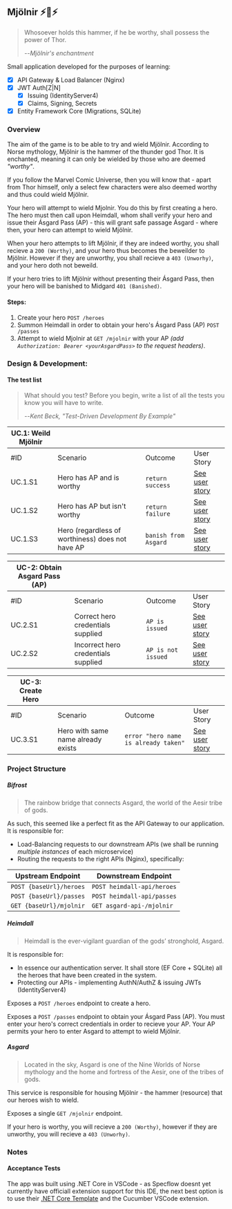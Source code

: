 ## Mjölnir :zap::hammer::zap:

> Whosoever holds this hammer, if he be worthy, shall possess the power of Thor.  
> 
> --<cite>Mjölnir's enchantment</cite>  

Small application developed for the purposes of learning:

- [x] API Gateway & Load Balancer (Nginx)
- [x] JWT Auth[Z|N]
  - [x] Issuing (IdentityServer4)
  - [x] Claims, Signing, Secrets
- [x] Entity Framework Core (Migrations, SQLite)

### Overview

The aim of the game is to be able to try and wield Mjölnir. According to Norse mythology, Mjölnir is the hammer of the thunder god Thor. It is enchanted, meaning it can only be wielded by those who are deemed _"worthy"_.  

If you follow the Marvel Comic Universe, then you will know that - apart from Thor himself, only a select few characters were also deemed worthy and thus could wield Mjölnir. 

Your hero will attempt to wield Mjolnir. You do this by first creating a hero. The hero must then call upon Heimdall, whom shall verify your hero and issue their Ásgard Pass (AP) - this will grant safe passage Ásgard - where then, your hero can attempt to wield Mjölnir.

When your hero attempts to lift Mjölnir, if they are indeed worthy, you shall recieve a `200 (Worthy)`, and your hero thus becomes the beweilder to Mjölnir. However if they are unworthy, you shall recieve a `403 (Unworhy)`, and your hero doth not beweild.

If your hero tries to lift Mjölnir without presenting their Ásgard Pass, then your hero will be banished to Midgard `401 (Banished)`. 

#### Steps:

1. Create your hero `POST /heroes`  
2. Summon Heimdall in order to obtain your hero's Ásgard Pass (AP) `POST /passes`  
3. Attempt to wield Mjolnir at `GET /mjolnir` with your AP _(add `Authorization: Bearer <yourAsgardPass>` to the request headers)_.

### Design & Development:

#### The test list

> What should you test? Before you begin, write a list of all the tests you know you will have to write.
>
> --<cite>Kent Beck, "Test-Driven Development By Example"</cite>


| UC.1: Weild Mjölnir |                                                  |                      |                                     |
| ------------------- | ------------------------------------------------ | -------------------- | ----------------------------------- |
| #ID                 | Scenario                                         | Outcome              | User Story                          |
| UC.1.S1             | Hero has AP and is worthy                        | `return success`     | [See user story](./docs/uc-1-s1.md) |
| UC.1.S2             | Hero has AP but isn't worthy                     | `return failure`     | [See user story](./docs/uc-1-s2.md) |
| UC.1.S3             | Hero (regardless of worthiness) does not have AP | `banish from Asgard` | [See user story](./docs/uc-1-s3.md) |


| UC-2: Obtain Asgard Pass (AP) |                                     |                    |                                     |
| ----------------------------- | ----------------------------------- | ------------------ | ----------------------------------- |
| #ID                           | Scenario                            | Outcome            | User Story                          |
| UC.2.S1                       | Correct hero credentials supplied   | `AP is issued`     | [See user story](./docs/uc-2-s1.md) |
| UC.2.S2                       | Incorrect hero credentials supplied | `AP is not issued` | [See user story](./docs/uc-2-s2.md) |

| UC-3: Create Hero |                                    |                                      |                                     |
| ----------------- | ---------------------------------- | ------------------------------------ | ----------------------------------- |
| #ID               | Scenario                           | Outcome                              | User Story                          |
| UC.3.S1           | Hero with same name already exists | `error "hero name is already taken"` | [See user story](./docs/uc-3-s1.md) |

### Project Structure

##### Bifrost

> The rainbow bridge that connects Asgard, the world of the Aesir tribe of gods.

As such, this seemed like a perfect fit as the API Gateway to our application. It is responsible for: 
* Load-Balancing requests to our downstream APIs (we shall be running _multiple instances_ of each microservice)
* Routing the requests to the right APIs (Nginx), specifically:

| Upstream Endpoint       | Downstream Endpoint        |
| ----------------------- | -------------------------- |
| `POST {baseUrl}/heroes` | `POST heimdall-api/heroes` |
| `POST {baseUrl}/passes` | `POST heimdall-api/passes` |
| `GET {baseUrl}/mjolnir` | `GET asgard-api-/mjolnir`  |

##### Heimdall 

> Heimdall is the ever-vigilant guardian of the gods’ stronghold, Asgard.

It is responsible for: 
* In essence our authentication server. It shall store (EF Core + SQLite) all the heroes that have been created in the system. 
* Protecting our APIs - implementing AuthN/AuthZ & issuing JWTs (IdentityServer4) 

Exposes a `POST /heroes` endpoint to create a hero.

Exposes a `POST /passes` endpoint to obtain your Ásgard Pass (AP). You must enter your hero's correct credentials in order to recieve your AP. Your AP permits your hero to enter Asgard to attempt to wield Mjölnir.

##### Asgard

> Located in the sky, Asgard is one of the Nine Worlds of Norse mythology and the home and fortress of the Aesir, one of the tribes of gods.

This service is responsible for housing Mjölnir - the hammer (resource) that our heroes wish to wield.   

Exposes a single `GET /mjolnir` endpoint.   

If your hero is worthy, you will recieve a `200 (Worthy)`, however if they are unworthy, you will recieve a `403 (Unworhy)`.

### Notes
#### Acceptance Tests

The app was built using .NET Core in VSCode - as Specflow doesnt yet currently have officiall extension support for this IDE, the next best option is to use their [.NET Core Template](https://www.nuget.org/packages/SpecFlow.Templates.DotNet) and the Cucumber VSCode extension.